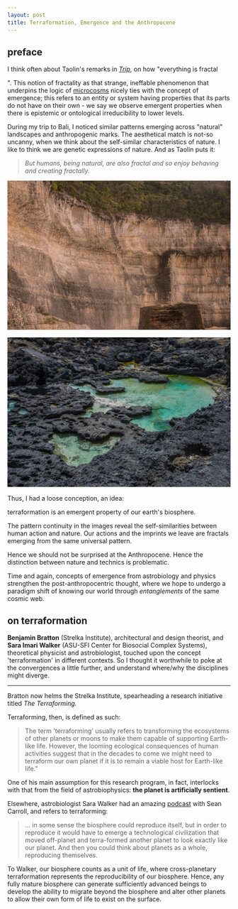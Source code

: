 ```yaml
---
layout: post
title: Terraformation, Emergence and the Anthropocene
---
```


## preface

I think often about Taolin's remarks in [*Trip*](https://www.penguinrandomhouse.com/books/547888/trip-by-tao-lin/), on how "everything is fractal

[^1]: Benoit Mandelbrot (1924-2010) invented the word "fractal", from the Latin adjective - *fractus* - whose corresponding verb - *frangere* meant "to create irregular fragments". 

". This notion of fractality as that strange, ineffable phenomenon that underpins the logic of [microcosms](https://en.wikipedia.org/wiki/Macrocosm_and_microcosm) nicely ties with the concept of emergence; this refers to an entity or system having properties that its parts do not have on their own - we say we observe emergent properties when there is epistemic or ontological irreducibility to lower levels.



During my trip to Bali, I noticed similar patterns emerging across "natural" landscapes and anthropogenic marks. The aesthetical match is not-so uncanny, when we think about the self-similar characteristics of nature. I like to think we are genetic expressions of nature. And as Taolin puts it:



> *But humans, being natural, are also fractal and so enjoy behaving and creating fractally.*



![bali-1](\assets\img\bali-1.jpg)

![bali-2](\assets\img\bali-2.jpg)



Thus, I had a loose conception, an idea: 

terraformation is an emergent property of our earth's biosphere. 



The pattern continuity in the images reveal the self-similarities between human action and nature. Our actions and the imprints we leave are fractals emerging from the same universal pattern.

Hence we should not be surprised at the Anthropocene. Hence the distinction between nature and technics is problematic. 

Time and again, concepts of emergence from astrobiology and physics strengthen the post-anthropocentric thought, where we hope to undergo a paradigm shift of knowing our world through *entanglements* of the same cosmic web. 



## on terraformation

**Benjamin Bratton** (Strelka Institute), architectural and design theorist, and **Sara Imari Walker** (ASU-SFI Center for Biosocial Complex Systems), theoretical physicist and astrobiologist, touched upon the concept 'terraformation' in different contexts. So I thought it worthwhile to poke at the convergences a little further, and understand where/why the disciplines might diverge. 

---

Bratton now helms the Strelka Institute, spearheading a research initiative titled *The Terraforming.*

Terraforming, then, is defined as such:

> The term 'terraforming' usually refers to transforming the ecosystems of other planets or moons to make them capable of supporting Earth-like life. However, the looming ecological consequences of human activities suggest that in the decades to come we might need to terraform our own planet if it is to remain a viable host for Earth-like life."

One of his main assumption for this research program, in fact, interlocks with that from the field of astrobiophysics: **the planet is artificially sentient**. 

Elsewhere, astrobiologist Sara Walker had an amazing [podcast](https://www.preposterousuniverse.com/podcast/2020/01/13/79-sara-imari-walker-on-information-and-the-origin-of-life/) with Sean Carroll, and refers to terraforming: 

> ... in some sense the biosphere could reproduce itself, but in order to reproduce it would have to emerge a technological civilization that moved off-planet and terra-formed another planet to look exactly like our planet. And then you could think about planets as a whole, reproducing themselves.

To Walker, our biosphere counts as a unit of life, where cross-planetary terraformation represents the reproducibility of our biosphere. Hence, any fully mature biosphere can generate sufficiently advanced beings to develop the ability to migrate beyond the biosphere and alter other planets to allow their own form of life to exist on the surface. 



